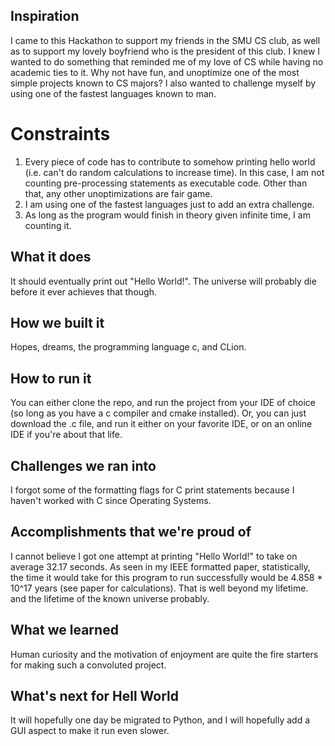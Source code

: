 ## Inspiration
I came to this Hackathon to support my friends in the SMU CS club, as well as to support my lovely boyfriend who is the president of this club. I knew I wanted to do something that reminded me of my love of CS while having no academic ties to it. Why not have fun, and unoptimize one of the most simple projects known to CS majors? I also wanted to challenge myself by using one of the fastest languages known to man.

# Constraints
1. Every piece of code has to contribute to somehow printing hello world (i.e. can't do random calculations to increase time). In this case, I am not counting pre-processing statements as executable code. Other than that, any other unoptimizations are fair game.
2. I am using one of the fastest languages just to add an extra challenge. 
3. As long as the program would finish in theory given infinite time, I am counting it. 

## What it does
It should eventually print out "Hello World!". The universe will probably die before it ever achieves that though. 

## How we built it
Hopes, dreams, the programming language c, and CLion.

## How to run it
You can either clone the repo, and run the project from your IDE of choice (so long as you have a c compiler and cmake installed). Or, you can just download the .c file, and run it either on your favorite IDE, or on an online IDE if you're about that life. 

## Challenges we ran into
I forgot some of the formatting flags for C print statements because I haven't worked with C since Operating Systems.

## Accomplishments that we're proud of
I cannot believe I got one attempt at printing "Hello World!" to take on average 32.17 seconds. 
As seen in my IEEE formatted paper, statistically, the time it would take for this program to run successfully would be 4.858 * 10^17  years (see paper for calculations). That is well beyond my lifetime. and the lifetime of the known universe probably. 

## What we learned
Human curiosity and the motivation of enjoyment are quite the fire starters for making such a convoluted project. 

## What's next for Hell World
It will hopefully one day be migrated to Python, and I will hopefully add a GUI aspect to make it run even slower. 
